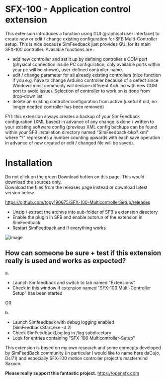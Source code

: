# SFX-100 - Application control extension
This extension introduces a function using GUI (graphical user interface) to create new or edit / change existing configuration for SFB
Multi-Controller setup. This is nice because SimFeedback just provides GUI for its main SFX-100 controller. Available functions are :
- add new controller and set it up by defining controller's COM port (physical connection inside PC configuration; only available ports
  within your pc will be shown), user-defined controller-name.
- edit / change parameter for all already existing controllers (nice function if you e.g. have to change Arduino controller because of a
  defect since Windows most commonly will declare different Arduino with new COM port to avoid issue). Selection of controller to work on
  is done from drop-down list
- delete an existing controller configuration from active (useful if old, no longer needed controller has been removed)

FYI: this extension always creates a backup of your SimFeedback configuration (XML based) in advance of any change is done / written to your
     existing software config (previous XML config backups can be found within your SFB installation directory named "SimFeedback-bkp?.xml"
     where "?" represents a number counting upwards with each save operation in advance of new created or edit / changed file will be saved).
  

# Installation  
Do not click on the green Download button on this page. This would download the sources only.  
Download the files from the releases page instead or download latest version below 

https://github.com/topy190675/SFX-100-MulticontrollerSetup/releases

- Unzip / extract the archive into sub-folder of SFB's extension directory
- Enable the plugin in SFB and enable autorun of the extension in SimFeedback
- Restart SimFeedback and if everything works 

![image](https://github.com/topy190675/SFX-100-MulticontrollerSetup/blob/main/doc/ExtensionUsage.png?raw=true|width=200)


## How can someone be sure + test if this extension really is used and works as expected?
a.
- Launch Simfeedback and switch to tab named "Extensions"
- Check in this window if extension named "SFX-100 Multi-Controller Setup" has been started

OR

b.
- Launch Simfeedback with debug logging enabled (SimFeedbackStart.exe -d 2)
- Check SimFeedbackLog.log in /log subdirectory 
- Look for entries containing "SFX-100 Multicontroller-Setup"

This extension is based on my own research and some concepts developed by SimFeedBack community (in particular I would like
to name here daCujo, Dsl71) and especially SFX-100 motion controller project's mastermind Saxxon.

**Please really support this fantastic project.**
https://opensfx.com

